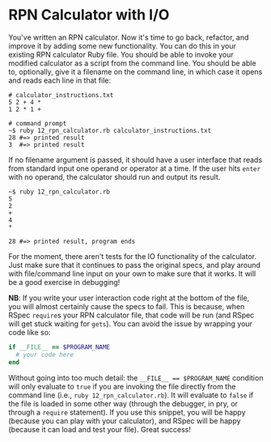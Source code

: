 # RPN Calculator with I/O

You've written an RPN calculator. Now it's time to go back, refactor,
and improve it by adding some new functionality. You can do this in your
existing RPN calculator Ruby file. You should be able to invoke your
modified calculator as a script from the command line. You should be
able to, optionally, give it a filename on the command line, in which
case it opens and reads each line in that file:

```
# calculator_instructions.txt
5 2 + 4 *
1 2 * 1 +

# command prompt
~$ ruby 12_rpn_calculator.rb calculator_instructions.txt
28 #=> printed result
3  #=> printed result
```

If no filename argument is passed, it should have a user interface that
reads from standard input one operand or operator at a time. If the user
hits `enter` with no operand, the calculator should run and output its
result.

```
~$ ruby 12_rpn_calculator.rb
5
2
+
4
*

28 #=> printed result, program ends
```

For the moment, there aren't tests for the IO functionality of the
calculator. Just make sure that it continues to pass the original specs,
and play around with file/command line input on your own to make sure
that it works. It will be a good exercise in debugging!

**NB**: If you write your user interaction code right at the bottom of
the file, you will almost certainly cause the specs to fail. This is
because, when RSpec `require`s your RPN calculator file, that code will
be run (and RSpec will get stuck waiting for `gets`). You can avoid the
issue by wrapping your code like so:

```rb
if __FILE__ == $PROGRAM_NAME
  # your code here
end
```

Without going into too much detail: the `__FILE__ == $PROGRAM_NAME`
condition will only evaluate to `true` if you are invoking the file
directly from the command line (i.e., `ruby 12_rpn_calculator.rb`). It
will evaluate to `false` if the file is loaded in some other way
(through the debugger, in pry, or through a `require` statement). If you
use this snippet, you will be happy (because you can play with your
calculator), and RSpec will be happy (because it can load and test your
file). Great success!
